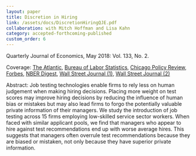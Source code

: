 ```yaml
---
layout: paper
title: Discretion in Hiring
link: /assets/docs/DiscretionHiringQJE.pdf
collaboration: with Mitch Hoffman and Lisa Kahn
category: accepted-forthcoming-published
custom_order: 6
---
```

<div>
  <div class="text-teal-600 text-base mb-2">
    <p><span class="italic">Quarterly Journal of Economics</span>, May 2018: Vol. 133, No. 2.</p>
    <p>Coverage:
      <a href="https://www.theatlantic.com/business/archive/2015/11/should-computers-decide-who-gets-hired/416898/" class="italic">The Atlantic</a>,
      <a href="https://www.bls.gov/opub/mlr/2016/beyond-bls/pdf/would-standardized-job-testing-assist-employers.pdf" class="italic">Bureau of Labor Statistics</a>,
      <a href="http://chicagopolicyreview.org/2016/01/07/testing-vs-discretion-how-should-firms-hire-their-employees/" class="italic">Chicago Policy Review</a>,
      <a href="https://www.forbes.com/sites/hbsworkingknowledge/2016/02/18/machines-make-smarter-hiring-decisions-than-managers/#21de9cd91522" class="italic">Forbes</a>,
      <a href="http://www.nber.org/digest/apr16/w21709.html" class="italic">NBER Digest</a>,
      <a href="https://www.wsj.com/articles/a-personality-test-could-stand-in-the-way-of-your-next-job-1429065001" class="italic">Wall Street Journal (1)</a>,
      <a href="https://www.wsj.com/articles/for-lower-paid-workers-the-robot-overlords-have-arrived-11556719323" class="italic">Wall Street Journal (2)</a>
    </p>
  </div>
  <p><span class="font-medium">Abstract: </span>
    Job testing technologies enable firms to rely less on human judgement when making hiring decisions. Placing more weight on test scores may improve hiring decisions by reducing the influence of human bias or mistakes but may also lead firms to forgo the potentially valuable private information of their managers.  We study the introduction of job testing across 15 firms employing low-skilled service sector workers.  When faced with similar applicant pools, we find that managers who appear to hire against test recommendations end up with worse average hires. This suggests that managers often overrule test recommendations because they are biased or mistaken, not only because they have superior private information.
  </p>
</div>
